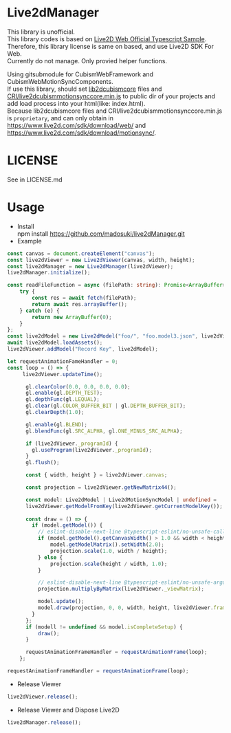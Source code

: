 # Live2dManager
This library is unofficial.  
This library codes is based on [Live2D Web Official Typescript Sample](https://github.com/Live2D/CubismWebSamples). Therefore, this library license is same on based, and use Live2D SDK For Web.  
Currently do not manage. Only provied helper functions.  
  
Using gitsubmodule for CubismWebFramework and CubismWebMotionSyncComponents.  
If use this library, should set [lib2dcubismcore](https://www.live2d.com/sdk/download/web/) files and [CRI/live2dcubismmotionsynccore.min.js](https://www.live2d.com/sdk/download/motionsync/) to public dir of your projects and add load process into your html(like: index.html).  
Because lib2dcubismcore files and CRI/live2dcubismmotionsynccore.min.js is `proprietary`, and can only obtain in https://www.live2d.com/sdk/download/web/ and https://www.live2d.com/sdk/download/motionsync/.  

# LICENSE
See in LICENSE.md

# Usage
- Install  
  npm install https://github.com/madosuki/live2dManager.git
- Example
```typescript
const canvas = document.createElement("canvas");
const live2dViewer = new Live2dViewer(canvas, width, height);
const live2dManager = new Live2dManager(live2dViewer);
live2dManager.initialize();

const readFileFunction = async (filePath: string): Promise<ArrayBuffer> => {
    try {
        const res = await fetch(filePath);
        return await res.arrayBuffer();
    } catch (e) {
        return new ArrayBuffer(0);
    }
};
const live2dModel = new Live2dModel("foo/", "foo.model3.json", live2dViewer, readFileFunction);
await live2dModel.loadAssets();
live2dViewer.addModel("Record Key", live2dModel);

let requestAnimationFameHandler = 0;
const loop = () => {
     live2dViewer.updateTime();

      gl.clearColor(0.0, 0.0, 0.0, 0.0);
      gl.enable(gl.DEPTH_TEST);
      gl.depthFunc(gl.LEQUAL);
      gl.clear(gl.COLOR_BUFFER_BIT | gl.DEPTH_BUFFER_BIT);
      gl.clearDepth(1.0);

      gl.enable(gl.BLEND);
      gl.blendFunc(gl.SRC_ALPHA, gl.ONE_MINUS_SRC_ALPHA);

      if (live2dViewer._programId) {
        gl.useProgram(live2dViewer._programId);
      }
      gl.flush();

      const { width, height } = live2dViewer.canvas;

      const projection = live2dViewer.getNewMatrix44();

      const model: Live2dModel | Live2dMotionSyncModel | undefined =
      live2dViewer.getModelFromKey(live2dViewer.getCurrentModelKey());
      
      const draw = () => {
        if (model.getModel()) {
          // eslint-disable-next-line @typescript-eslint/no-unsafe-call, @typescript-eslint/no-unsafe-member-access
          if (model.getModel().getCanvasWidth() > 1.0 && width < height) {
              model.getModelMatrix().setWidth(2.0);
              projection.scale(1.0, width / height);
          } else {
              projection.scale(height / width, 1.0);
          }

          // eslint-disable-next-line @typescript-eslint/no-unsafe-argument
          projection.multiplyByMatrix(live2dViewer._viewMatrix);

          model.update();
          model.draw(projection, 0, 0, width, height, live2dViewer.frameBuffer);
        }
      };
      if (modell != undefined && model.isCompleteSetup) {
          draw();
      }

      requestAnimationFrameHandler = requestAnimationFrame(loop);
    };

requestAnimationFrameHandler = requestAnimationFrame(loop);

```
- Release Viewer
```typescript
live2dViewer.release();
```

- Release Viewer and Dispose Live2D
```typescript
live2dManager.release();
```

